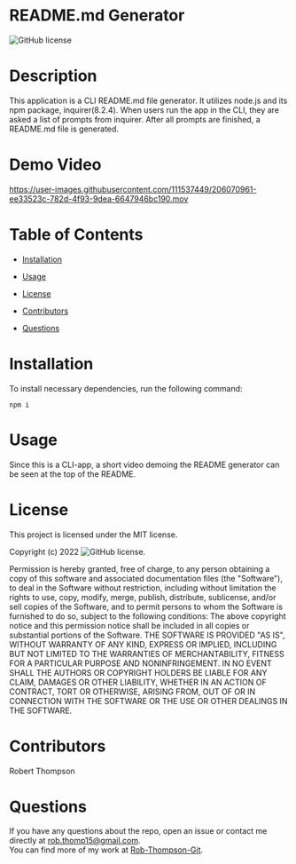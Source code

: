 

# README.md Generator
![GitHub license](https://img.shields.io/badge/license-MIT-blue.svg)

# Description

This application is a CLI README.md file generator. It utilizes node.js and its npm package, inquirer(8.2.4). When users run the app in the CLI, they are asked a list of prompts from inquirer. After all prompts are finished, a README.md file is generated.

# Demo Video

https://user-images.githubusercontent.com/111537449/206070961-ee33523c-782d-4f93-9dea-6647946bc190.mov

# Table of Contents 

* [Installation](#installation)

* [Usage](#usage)

* [License](#license)

* [Contributors](#contributors)

* [Questions](#questions)

# Installation

To install necessary dependencies, run the following command:

```
npm i
```

# Usage

Since this is a CLI-app, a short video demoing the README generator can be seen at the top of the README.

# License

This project is licensed under the MIT license.

Copyright (c) 2022 ![GitHub license](https://img.shields.io/badge/license-MIT-blue.svg).
        
Permission is hereby granted, free of charge, to any person obtaining a copy of this software and associated
documentation files (the "Software"), to deal in the Software without restriction, including without limitation
the rights to use, copy, modify, merge, publish, distribute, sublicense, and/or sell copies of the Software, and
to permit persons to whom the Software is furnished to do so, subject to the following conditions:
The above copyright notice and this permission notice shall be included in all copies or substantial portions
of the Software.
THE SOFTWARE IS PROVIDED "AS IS", WITHOUT WARRANTY OF ANY KIND, EXPRESS OR IMPLIED, INCLUDING BUT NOT LIMITED TO 
THE WARRANTIES OF MERCHANTABILITY, FITNESS FOR A PARTICULAR PURPOSE AND NONINFRINGEMENT. IN NO EVENT SHALL THE 
AUTHORS OR COPYRIGHT HOLDERS BE LIABLE FOR ANY CLAIM, DAMAGES OR OTHER LIABILITY, WHETHER IN AN ACTION OF CONTRACT,
TORT OR OTHERWISE, ARISING FROM, OUT OF OR IN CONNECTION WITH THE SOFTWARE OR THE USE OR OTHER DEALINGS IN THE SOFTWARE.
  
# Contributors

Robert Thompson

# Questions

If you have any questions about the repo, open an issue or contact me directly at rob.thomp15@gmail.com.<br>
You can find more of my work at [Rob-Thompson-Git](https://github.com/Rob-Thompson-Git/).

